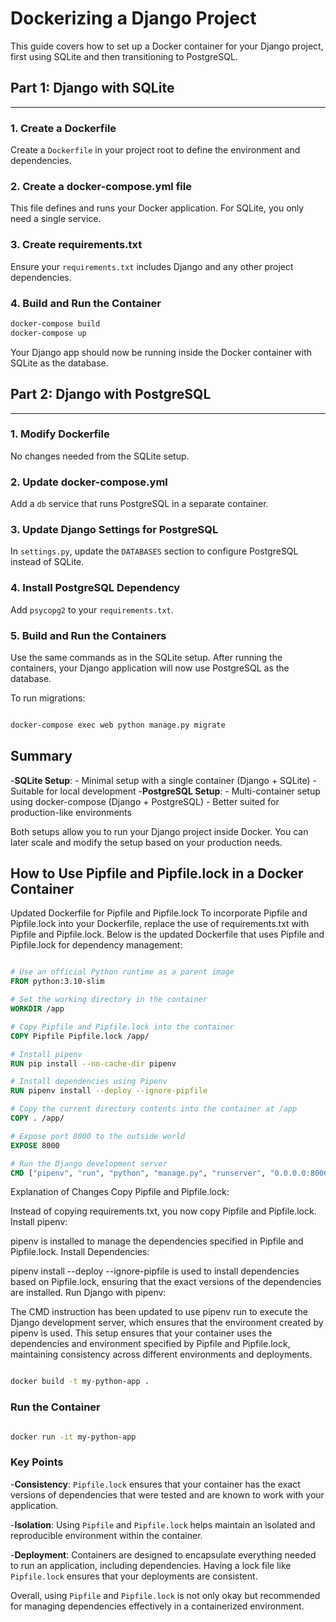# Dockerizing a Django Project

This guide covers how to set up a Docker container for your Django project, first using SQLite and then transitioning to PostgreSQL.

## Part 1: Django with SQLite

--------------------------

### 1\. Create a Dockerfile

Create a `Dockerfile` in your project root to define the environment and dependencies.

### 2\. Create a docker-compose.yml file

This file defines and runs your Docker application. For SQLite, you only need a single service.

### 3\. Create requirements.txt

Ensure your `requirements.txt` includes Django and any other project dependencies.

### 4\. Build and Run the Container

```bash
docker-compose build
docker-compose up
```

Your Django app should now be running inside the Docker container with SQLite as the database.

## Part 2: Django with PostgreSQL

--------------------------

### 1\. Modify Dockerfile

No changes needed from the SQLite setup.

### 2\. Update docker-compose.yml

Add a `db` service that runs PostgreSQL in a separate container.

### 3\. Update Django Settings for PostgreSQL

In `settings.py`, update the `DATABASES` section to configure PostgreSQL instead of SQLite.

### 4\. Install PostgreSQL Dependency

Add `psycopg2` to your `requirements.txt`.

### 5\. Build and Run the Containers

Use the same commands as in the SQLite setup. After running the containers, your Django application will now use PostgreSQL as the database.

To run migrations:

```bash

docker-compose exec web python manage.py migrate

```

## Summary

-**SQLite Setup**:
    -   Minimal setup with a single container (Django + SQLite)
    -   Suitable for local development
-**PostgreSQL Setup**:
    -   Multi-container setup using docker-compose (Django + PostgreSQL)
    -   Better suited for production-like environments

Both setups allow you to run your Django project inside Docker. You can later scale and modify the setup based on your production needs.

## How to Use Pipfile and Pipfile.lock in a Docker Container

Updated Dockerfile for Pipfile and Pipfile.lock
To incorporate Pipfile and Pipfile.lock into your Dockerfile, replace the use of requirements.txt with Pipfile and Pipfile.lock. Below is the updated Dockerfile that uses Pipfile and Pipfile.lock for dependency management:

```dockerfile

# Use an official Python runtime as a parent image
FROM python:3.10-slim

# Set the working directory in the container
WORKDIR /app

# Copy Pipfile and Pipfile.lock into the container
COPY Pipfile Pipfile.lock /app/

# Install pipenv
RUN pip install --no-cache-dir pipenv

# Install dependencies using Pipenv
RUN pipenv install --deploy --ignore-pipfile

# Copy the current directory contents into the container at /app
COPY . /app/

# Expose port 8000 to the outside world
EXPOSE 8000

# Run the Django development server
CMD ["pipenv", "run", "python", "manage.py", "runserver", "0.0.0.0:8000"]

```

Explanation of Changes
Copy Pipfile and Pipfile.lock:

Instead of copying requirements.txt, you now copy Pipfile and Pipfile.lock.
Install pipenv:

pipenv is installed to manage the dependencies specified in Pipfile and Pipfile.lock.
Install Dependencies:

pipenv install --deploy --ignore-pipfile is used to install dependencies based on Pipfile.lock, ensuring that the exact versions of the dependencies are installed.
Run Django with pipenv:

The CMD instruction has been updated to use pipenv run to execute the Django development server, which ensures that the environment created by pipenv is used.
This setup ensures that your container uses the dependencies and environment specified by Pipfile and Pipfile.lock, maintaining consistency across different environments and deployments.

```bash

docker build -t my-python-app .

```

### Run the Container

```bash

docker run -it my-python-app

```

### Key Points

-**Consistency**: `Pipfile.lock` ensures that your container has the exact versions of dependencies that were tested and are known to work with your application.

-**Isolation**: Using `Pipfile` and `Pipfile.lock` helps maintain an isolated and reproducible environment within the container.

-**Deployment**: Containers are designed to encapsulate everything needed to run an application, including dependencies. Having a lock file like `Pipfile.lock` ensures that your deployments are consistent.

Overall, using `Pipfile` and `Pipfile.lock` is not only okay but recommended for managing dependencies effectively in a containerized environment.
